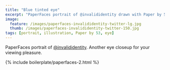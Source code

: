 ```yaml
---
title: "Blue tinted eye"
excerpt: "PaperFaces portrait of @invalididentity drawn with Paper by 53 on an iPad."
image: 
  feature: /images/paperfaces-invalididentity-twitter-lg.jpg
  thumb: /images/paperfaces-invalididentity-twitter-150.jpg
tags: [portrait, illustration, Paper by 53, eye]
---
```


PaperFaces portrait of [@invalididentity](http://twitter.com/invalididentity). Another eye closeup for your viewing pleasure.

{% include boilerplate/paperfaces-2.html %}
